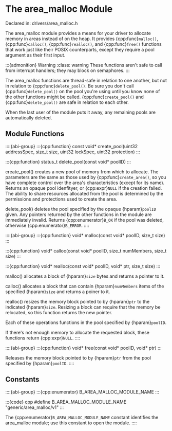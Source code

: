 # The area_malloc Module

Declared in: drivers/area_malloc.h

The area_malloc module provides a means for your driver to allocate memory
in areas instead of on the heap. It provides {cpp:func}`malloc()`,
{cpp:func}`calloc()`, {cpp:func}`realloc()`, and {cpp:func}`free()`
functions that work just like their POSIX counterparts, except they require
a pool argument as their first input.

:::{admonition} Warning
:class: warning
These functions aren't safe to call from interrupt handlers; they may
block on semaphores.
:::

The area_malloc functions are thread-safe in relation to one another, but
not in relation to {cpp:func}`delete_pool()`. Be sure you don't call
{cpp:func}`delete_pool()` on the pool you're using until you know none of
the other functions might be called. {cpp:func}`create_pool()` and
{cpp:func}`delete_pool()` are safe in relation to each other.

When the last user of the module puts it away, any remaining pools are
automatically deleted.

## Module Functions

::::{abi-group}
:::{cpp:function} const void* create_pool(uint32 addressSpec, size_t size, uint32 lockSpec, uint32 protection)
:::

:::{cpp:function} status_t delete_pool(const void* poolID)
:::

create_pool() creates a new pool of memory from which to allocate. The
parameters are the same as those used by {cpp:func}`create_area()`, so you
have complete control over the area's characteristics (except for its
name). Returns an opaque pool idenfityer, or {cpp:expr}`NULL` if the
creation failed. The ability to share resources allocated from the pool is
determined by the permissions and protections used to create the area.

delete_pool() deletes the pool specified by the opaque {hparam}`poolID`
given. Any pointers returned by the other functions in the module are
immediately invalid. Returns {cpp:enumerator}`B_OK` if the pool was
deleted, otherwise {cpp:enumerator}`B_ERROR`.
::::

::::{abi-group}
:::{cpp:function} void* malloc(const void* poolID, size_t size)
:::

:::{cpp:function} void* calloc(const void* poolID, size_t numMembers, size_t size)
:::

:::{cpp:function} void* realloc(const void* poolID, void* ptr, size_t size)
:::

malloc() allocates a block of {hparam}`size` bytes and returns a pointer
to it.

calloc() allocates a block that can contain {hparam}`numMembers` items of
the specified {hparam}`size` and returns a poiner to it.

realloc() resizes the memory block pointed to by {hparam}`ptr` to the
indicated {hparam}`size`. Resizing a block can require that the memory be
relocated, so this function returns the new pointer.

Each of these operations functions in the pool specified by
{hparam}`poolID`.

If there's not enough memory to allocate the requested block, these
functions return {cpp:expr}`NULL`.
::::

::::{abi-group}
:::{cpp:function} void* free(const void* poolID, void* ptr)
:::

Releases the memory block pointed to by {hparam}`ptr` from the pool
specified by {hparam}`poolID`.
::::

## Constants

::::{abi-group}
:::{cpp:enumerator} B_AREA_MALLOC_MODULE_NAME
:::

:::{code} cpp
#define B_AREA_MALLOC_MODULE_NAME "generic/area_malloc/v1"
:::

The {cpp:enumerator}`B_AREA_MALLOC_MODULE_NAME` constant identifies the
area_malloc module; use this constant to open the module.
::::
